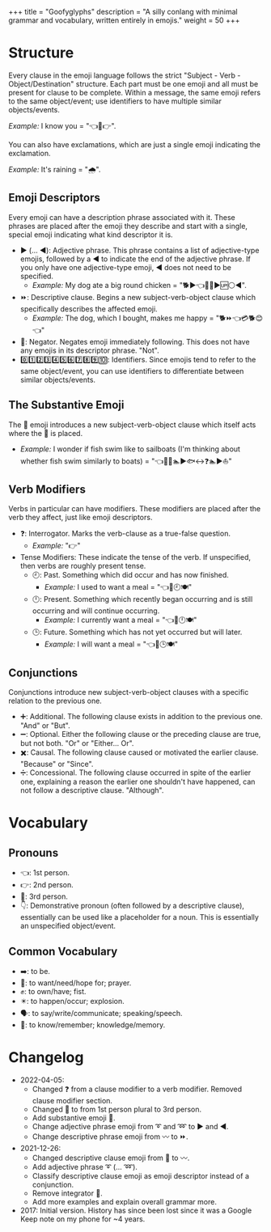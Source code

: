 +++
title = "Goofyglyphs"
description = "A silly conlang with minimal grammar and vocabulary, written entirely in emojis."
weight = 50
+++

# Structure

Every clause in the emoji language follows the strict "Subject - Verb -
Object/Destination" structure. Each part must be one emoji and all must be
present for clause to be complete. Within a message, the same emoji refers to
the same object/event; use identifiers to have multiple similar objects/events.

*Example:* I know you = "👈🧠👉".

You can also have exclamations, which are just a single emoji indicating the
exclamation.

*Example:* It's raining = "🌧️".

## Emoji Descriptors

Every emoji can have a description phrase associated with it. These phrases are
placed after the emoji they describe and start with a single, special emoji
indicating what kind descriptor it is.

* ▶ (... ◀): Adjective phrase. This phrase contains a list of
  adjective-type emojis, followed by a ◀ to indicate the end of the adjective
  phrase. If you only have one adjective-type emoji, ◀ does not need to be
  specified.
  * *Example:* My dog ate a big round chicken = "🐕▶👈🍴🐔▶🆙⚪◀".
* ⏩: Descriptive clause. Begins a new subject-verb-object clause which
  specifically describes the affected emoji.
  * *Example:* The dog, which I bought, makes me happy = "🐕⏩👈💳🐕😊👈"
* 🚫: Negator. Negates emoji immediately following. This does not have any
  emojis in its descriptor phrase. "Not".
* 0️⃣1️⃣2️⃣3️⃣4️⃣5️⃣6️⃣7️⃣8️⃣9️⃣🔟: Identifiers. Since emojis tend to refer to the same
  object/event, you can use identifiers to differentiate between similar
  objects/events.

## The Substantive Emoji

The 🔼 emoji introduces a new subject-verb-object clause which itself acts where
the 🔼 is placed.
* *Example:* I wonder if fish swim like to sailboats (I'm thinking about whether
  fish swim similarly to boats) = "👈🤔🔼🏊▶🐟↔️❓🏊▶⛵"

## Verb Modifiers

Verbs in particular can have modifiers. These modifiers are placed after the
verb they affect, just like emoji descriptors.

* ❓: Interrogator. Marks the verb-clause as a true-false question.
  * *Example:* "👉"
* Tense Modifiers: These indicate the tense of the verb. If unspecified, then
  verbs are roughly present tense.
  * 🕘: Past. Something which did occur and has now finished.
    * *Example:* I used to want a meal = "👈🙏🕘🍽️"
  * 🕛: Present. Something which recently began occurring and is still occurring
    and will continue occurring.
    * *Example:* I currently want a meal = "👈🙏🕛🍽️"
  * 🕒: Future. Something which has not yet occurred but will later.
    * *Example:* I will want a meal = "👈🙏🕒🍽️"

## Conjunctions

Conjunctions introduce new subject-verb-object clauses with a specific relation
to the previous one.

* ➕: Additional. The following clause exists in addition to the previous one.
  "And" or "But".
* ➖: Optional. Either the following clause or the preceding clause are true,
  but not both. "Or" or "Either... Or".
* ✖️: Causal. The following clause caused or motivated the earlier clause.
  "Because" or "Since".
* ➗: Concessional. The following clause occurred in spite of the earlier one,
  explaining a reason the earlier one shouldn't have happened, can not follow a
  descriptive clause. "Although".

# Vocabulary

## Pronouns

* 👈: 1st person.
* 👉: 2nd person.
* 👐: 3rd person.
* 👇: Demonstrative pronoun (often followed by a descriptive clause),
  essentially can be used like a placeholder for a noun. This is essentially an
  unspecified object/event.

## Common Vocabulary

* ➡️: to be.
* 🙏: to want/need/hope for; prayer.
* ✊: to own/have; fist.
* ✴️: to happen/occur; explosion.
* 🗣️: to say/write/communicate; speaking/speech.
* 🧠: to know/remember; knowledge/memory.

# Changelog

* 2022-04-05:
  * Changed ❓ from a clause modifier to a verb modifier. Removed clause
    modifier section.
  * Changed 👐 to from 1st person plural to 3rd person.
  * Add substantive emoji 🔼.
  * Change adjective phrase emoji from ➰ and ➿ to ▶️ and ◀️.
  * Change descriptive phrase emoji from 〰️ to  ⏩.
* 2021-12-26:
  * Changed descriptive clause emoji from 🔎 to 〰️.
  * Add adjective phrase ➰ (... ➿).
  * Classify descriptive clause emoji as emoji descriptor instead of a
    conjunction.
  * Remove integrator 🔗.
  * Add more examples and explain overall grammar more.
* 2017: Initial version. History has since been lost since it was a Google Keep
  note on my phone for ~4 years.
